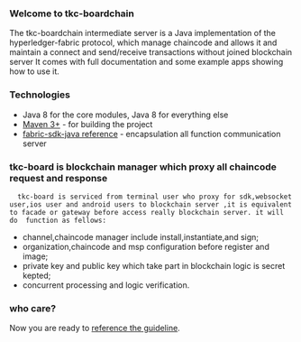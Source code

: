 ###  Welcome to tkc-boardchain 
The tkc-boardchain intermediate server is a Java implementation of the hyperledger-fabric protocol, which manage chaincode and allows it and maintain a connect and send/receive transactions without joined blockchain server
It comes with full documentation and some example apps showing how to use it.

### Technologies

* Java 8 for the core modules, Java 8 for everything else
* [Maven 3+](http://maven.apache.org) - for building the project
* [fabric-sdk-java reference](https://github.com/hyperledger/fabric-sdk-java) - encapsulation all function communication server

### tkc-board is blockchain manager which proxy all chaincode request and response
```
  tkc-board is serviced from terminal user who proxy for sdk,websocket user,ios user and android users to blockchain server ,it is equivalent to facade or gateway before access really blockchain server. it will do  function as fellows:
```
* channel,chaincode manager include install,instantiate,and sign;
* organization,chaincode and msp configuration before register and image;
* private key and public key which take part in blockchain logic is secret kepted;
* concurrent processing and logic verification.
  
### who care?
Now you are ready to [reference the guideline](https://www.tangkc.com/).